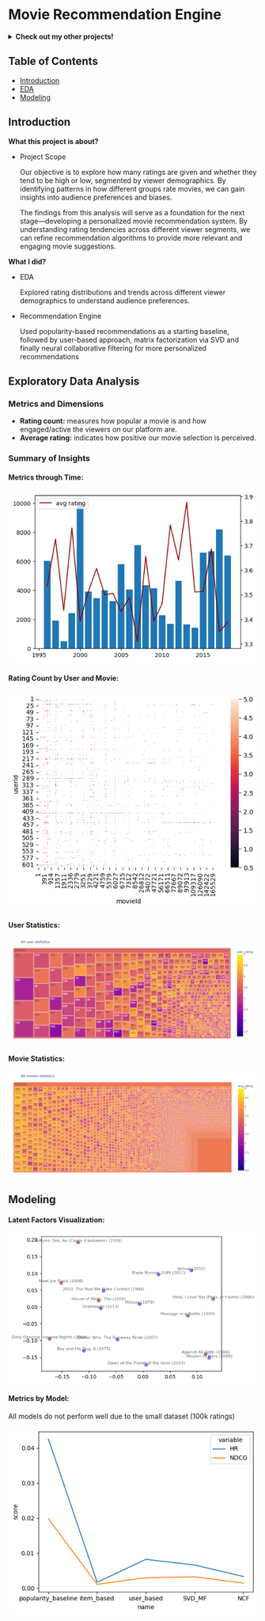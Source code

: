 # Movie Recommendation Engine

<details>
<summary><b>Check out my other projects!</b></summary>
  
[Demand Forecasting](https://github.com/lexie21/demandforecasting)

[Loan Defaulter](https://github.com/lexie21/loandefaulter)

</details>

## Table of Contents
- [Introduction](#Introduction)
- [EDA](#Exploratory-Data-Analysis)
- [Modeling](#Modeling)

## Introduction

<b>What this project is about?</b>

- Project Scope

  Our objective is to explore how many ratings are given and whether they tend to be high or low, segmented by viewer demographics. By identifying patterns in how different groups rate movies, we can gain insights into audience preferences and biases.

  The findings from this analysis will serve as a foundation for the next stage—developing a personalized movie recommendation system. By understanding rating tendencies across different viewer segments, we can refine recommendation algorithms to provide more relevant and engaging movie suggestions.

<b>What I did?</b>

- EDA
  
  Explored rating distributions and trends across different viewer demographics to understand audience preferences.

- Recommendation Engine
  
  Used popularity-based recommendations as a starting baseline, followed by user-based approach, matrix factorization via SVD and finally neural collaborative filtering for more personalized recommendations


## Exploratory Data Analysis

<h3>Metrics and Dimensions</h3>

- **Rating count:** measures how popular a movie is and how engaged/active the viewers on our platform are.
- **Average rating:** indicates how positive our movie selection is perceived. 

<h3>Summary of Insights</h3>

<h4>Metrics through Time:</h4>

![Alt Text](https://github.com/lexie21/movierecommender/blob/main/ratings.png)

<h4>Rating Count by User and Movie:</h4>

![Alt Text](https://github.com/lexie21/movierecommender/blob/main/frequency.png)

<h4>User Statistics:</h4>

![Alt Text](https://github.com/lexie21/movierecommender/blob/main/user_stats.png)

<h4>Movie Statistics:</h4>

![Alt Text](https://github.com/lexie21/movierecommender/blob/main/movie_stats.png)




## Modeling
<h4>Latent Factors Visualization:</h4>

![Alt Text](https://github.com/lexie21/movierecommender/blob/main/MF.png)

<h4>Metrics by Model:</h4>
All models do not perform well due to the small dataset (100k ratings)

![Alt Text](https://github.com/lexie21/movierecommender/blob/main/metrics.png)
